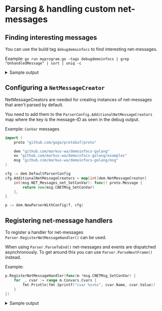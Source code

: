 # Parsing & handling custom net-messages

## Finding interesting messages

You can use the build tag `debugdemoinfocs` to find interesting net-messages.

Example: `go run myprogram.go -tags debugdemoinfocs | grep "UnhandledMessage" | sort | uniq -c`

<details>
<summary>Sample output</summary>

```
      1 UnhandledMessage: id=10 name=svc_ClassInfo
      1 UnhandledMessage: id=14 name=svc_VoiceInit
   9651 UnhandledMessage: id=17 name=svc_Sounds
      1 UnhandledMessage: id=18 name=svc_SetView
    227 UnhandledMessage: id=21 name=svc_BSPDecal
  12705 UnhandledMessage: id=27 name=svc_TempEntities
    514 UnhandledMessage: id=28 name=svc_Prefetch
  85308 UnhandledMessage: id=4 name=net_Tick
      2 UnhandledMessage: id=5 name=net_StringCmd
      3 UnhandledMessage: id=6 name=net_SetConVar
      3 UnhandledMessage: id=7 name=net_SignonState
      1 UnhandledMessage: id=8 name=svc_ServerInfo
```
</details>

## Configuring a `NetMessageCreator`

NetMessageCreators are needed for creating instances of net-messages that aren't parsed by default.

You need to add them to the `ParserConfig.AdditionalNetMessageCreators` map where the key is the message-ID as seen in the debug output.

Example: `ConVar` messages

```go
import (
	proto "github.com/gogo/protobuf/proto"

	dem "github.com/markus-wa/demoinfocs-golang"
	ex "github.com/markus-wa/demoinfocs-golang/examples"
	msg "github.com/markus-wa/demoinfocs-golang/msg"
)

cfg := dem.DefaultParserConfig
cfg.AdditionalNetMessageCreators = map[int]dem.NetMessageCreator{
	int(msg.NET_Messages_net_SetConVar): func() proto.Message {
		return new(msg.CNETMsg_SetConVar)
	},
}

p := dem.NewParserWithConfig(f, cfg)
```

## Registering net-message handlers

To register a handler for net-messages `Parser.RegisterNetMessageHandler()` can be used.

When using `Parser.ParseToEnd()` net-messages and events are dispatched asynchronously. To get around this you can use `Parser.ParseNextFrame()` instead.

Example:

```go
p.RegisterNetMessageHandler(func(m *msg.CNETMsg_SetConVar) {
	for _, cvar := range m.Convars.Cvars {
		fmt.Println(fmt.Sprintf("cvar %s=%s", cvar.Name, cvar.Value))
	}
})
```

<details>
<summary>Sample output</summary>

```
cvar mp_spec_swapplayersides=1
cvar cash_team_rescued_hostage=750
cvar bot_autodifficulty_threshold_high=0
cvar cash_team_win_by_defusing_bomb=3500
cvar game_mode=1
cvar sv_damage_print_enable=0
cvar mp_force_pick_time=160
cvar mp_ggtr_bomb_pts_for_upgrade=2
cvar bot_quota=0
cvar ff_damage_reduction_bullets=0.33
cvar sv_gameinstructor_disable=1
cvar =0
cvar bot_quota_mode=fill
cvar mp_join_grace_time=30
cvar mp_maxrounds=30
cvar ammo_grenade_limit_total=4
cvar mp_spectators_max=10
cvar mp_round_restart_delay=5
cvar mp_win_panel_display_time=15
cvar mp_respawn_immunitytime=0
cvar mp_roundtime_defuse=1.92
cvar mp_ggprogressive_round_restart_delay=15
cvar mp_match_end_restart=1
cvar mp_timelimit=0
cvar mp_warmuptime=5
cvar mp_randomspawn_los=0
cvar sv_competitive_official_5v5=1
cvar sv_mincmdrate=30
cvar mp_halftime_duration=15
cvar mp_weapons_allow_map_placed=1
cvar mp_autokick=0
cvar sv_grenade_trajectory_time_spectator=1
cvar sv_minrate=20000
cvar sv_holiday_mode=0
cvar sv_kick_players_with_cooldown=0
cvar mp_ggtr_bomb_defuse_bonus=1
cvar spec_freeze_time=5
cvar mp_buytime=15
cvar bot_difficulty=2
cvar mp_playerid_delay=0.5
cvar mp_roundtime_hostage=1.92
cvar mp_freezetime=15
cvar sv_maxcmdrate=128
cvar bot_defer_to_human_goals=1
cvar sv_skyname=sky_cs15_daylight01_hdr
cvar mp_friendlyfire=1
cvar cash_team_hostage_interaction=150
cvar spec_freeze_panel_extended_time=0
cvar ff_damage_reduction_other=0.4
cvar sv_allow_wait_command=0
cvar mp_molotovusedelay=0
cvar mp_playerid_hold=0.25
cvar mp_limitteams=0
cvar cash_team_elimination_hostage_map_t=3000
cvar sv_friction=4.8
cvar mp_ggtr_bomb_detonation_bonus=1
cvar ammo_grenade_limit_flashbang=2
cvar sv_coaching_enabled=1
cvar steamworks_sessionid_server=1169494819006
cvar mp_overtime_enable=1
cvar tv_snapshotrate=24
cvar mp_roundtime=1.92
cvar sv_kick_ban_duration=0
cvar mp_halftime=1
cvar sv_spawn_afk_bomb_drop_time=30
cvar mp_ggtr_bomb_respawn_delay=0
cvar mp_overtime_startmoney=16000
cvar think_limit=0
cvar sv_accelerate=5.6
cvar ff_damage_reduction_grenade=0.85
cvar cash_team_elimination_hostage_map_ct=3000
cvar sv_maxupdaterate=128
cvar cash_team_hostage_alive=150
cvar tv_transmitall=1
cvar steamworks_sessionid_server=0
cvar steamworks_sessionid_server=1169497558498
```
</details>
